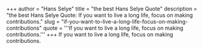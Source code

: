 +++
author = "Hans Selye"
title = "the best Hans Selye Quote"
description = "the best Hans Selye Quote: If you want to live a long life, focus on making contributions."
slug = "if-you-want-to-live-a-long-life-focus-on-making-contributions"
quote = '''If you want to live a long life, focus on making contributions.'''
+++
If you want to live a long life, focus on making contributions.
